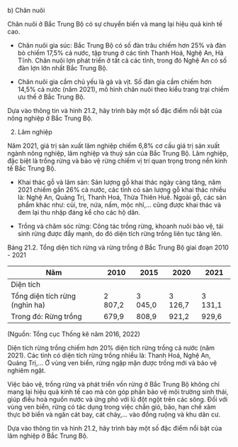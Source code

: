 b) Chăn nuôi

Chăn nuôi ở Bắc Trung Bộ có sự chuyển biến và mang lại hiệu quả kinh tế cao.

- Chăn nuôi gia súc: Bắc Trung Bộ có số đàn trâu chiếm hơn 25% và đàn bò chiếm 17,5% cả nước, tập trung ở các tỉnh Thanh Hoá, Nghệ An, Hà Tĩnh. Chăn nuôi lợn phát triển ở tất cả các tỉnh, trong đó Nghệ An có số đàn lợn lớn nhất Bắc Trung Bộ.

- Chăn nuôi gia cầm chủ yếu là gà và vịt. Số đàn gia cầm chiếm hơn 14,5% cả nước (năm 2021), mô hình chăn nuôi theo kiểu trang trại chiếm ưu thế ở Bắc Trung Bộ.

Dựa vào thông tin và hình 21.2, hãy trình bày một số đặc điểm nổi bật của nông nghiệp ở Bắc Trung Bộ.

2. Lâm nghiệp

Năm 2021, giá trị sản xuất lâm nghiệp chiếm 6,8% cơ cấu giá trị sản xuất ngành nông nghiệp, lâm nghiệp và thuỷ sản của Bắc Trung Bộ. Lâm nghiệp, đặc biệt là trồng rừng và bảo vệ rừng chiếm vị trí quan trọng trong nền kinh tế Bắc Trung Bộ.

- Khai thác gỗ và lâm sản: Sản lượng gỗ khai thác ngày càng tăng, năm 2021 chiếm gần 26% cả nước, các tỉnh có sản lượng gỗ khai thác nhiều là: Nghệ An, Quảng Trị, Thanh Hoá, Thừa Thiên Huế. Ngoài gỗ, các sản phẩm khác như: củi, tre, nứa, nấm, mộc nhĩ,... cũng được khai thác và đem lại thu nhập đáng kể cho các hộ dân.

- Trồng và chăm sóc rừng: Công tác trồng rừng, khoanh nuôi bảo vệ, tái sinh rừng được đẩy mạnh, do đó diện tích rừng trồng liên tục tăng lên.

Bảng 21.2. Tổng diện tích rừng và rừng trồng ở Bắc Trung Bộ giai đoạn 2010 - 2021

Năm | 2010 | 2015 | 2020 | 2021
--- | --- | --- | --- | ---
Diện tích | | | |
Tổng diện tích rừng (nghìn ha) | 2 807,2 | 3 045,0 | 3 126,7 | 3 131,1
Trong đó: Rừng trồng | 679,9 | 808,9 | 921,2 | 929,6

(Nguồn: Tổng cục Thống kê năm 2016, 2022)

Diện tích rừng trồng chiếm hơn 20% diện tích rừng trồng cả nước (năm 2021). Các tỉnh có diện tích rừng trồng nhiều là: Thanh Hoá, Nghệ An, Quảng Trị,... Ở vùng ven biển, rừng ngập mặn được trồng mới và bảo vệ nghiêm ngặt.

Việc bảo vệ, trồng rừng và phát triển vốn rừng ở Bắc Trung Bộ không chỉ mang lại hiệu quả kinh tế cao mà còn góp phần bảo vệ môi trường sinh thái, giúp điều hoà nguồn nước và ứng phó với lũ đột ngột trên các sông. Đối với vùng ven biển, rừng có tác dụng trong việc chắn gió, bão, hạn chế xâm thực bờ biển và ngăn cát bay, cát chảy,... vào đồng ruộng và khu dân cư.

Dựa vào thông tin và hình 21.2, hãy trình bày một số đặc điểm nổi bật của lâm nghiệp ở Bắc Trung Bộ.